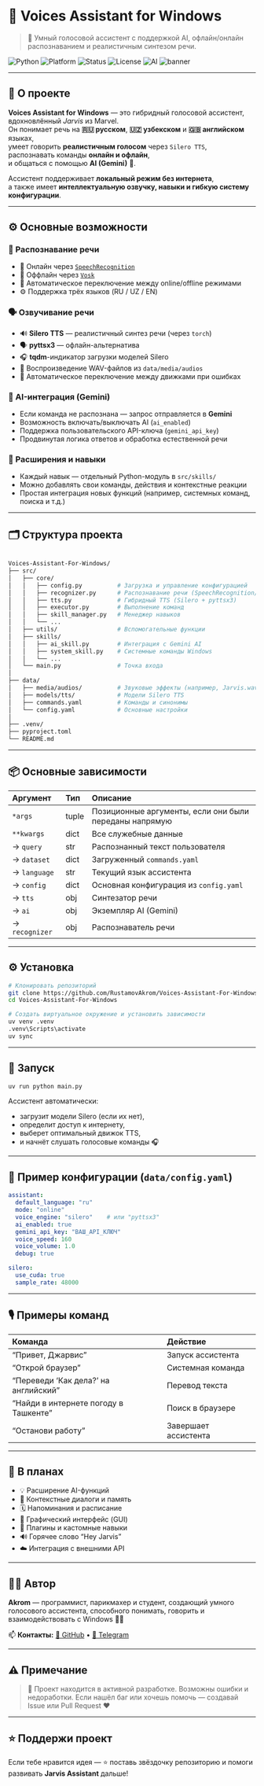 # 🧠 Voices Assistant for Windows

> 🚀 Умный голосовой ассистент с поддержкой AI, офлайн/онлайн распознаванием и реалистичным синтезом речи.

![Python](https://img.shields.io/badge/Python-3.10%2B-blue?logo=python)
![Platform](https://img.shields.io/badge/Platform-Windows-0078D6?logo=windows)
![Status](https://img.shields.io/badge/Status-Active_Development-orange)
![License](https://img.shields.io/badge/License-MIT-green)
![AI](https://img.shields.io/badge/AI-Gemini_Integration-blueviolet?logo=google)
![banner](/data/media/banner.webp)

---

## 🌟 О проекте

**Voices Assistant for Windows** — это гибридный голосовой ассистент, вдохновлённый *Jarvis* из Marvel.  
Он понимает речь на **🇷🇺 русском**, **🇺🇿 узбекском** и **🇬🇧 английском** языках,  
умеет говорить **реалистичным голосом** через `Silero TTS`,  
распознавать команды **онлайн и офлайн**,  
и общаться с помощью **AI (Gemini)** 🤖.

Ассистент поддерживает **локальный режим без интернета**,  
а также имеет **интеллектуальную озвучку, навыки и гибкую систему конфигурации**.

---

## ⚙️ Основные возможности

### 🧠 Распознавание речи
- 🎤 Онлайн через [`SpeechRecognition`](https://pypi.org/project/SpeechRecognition/)
- 📴 Оффлайн через [`Vosk`](https://pypi.org/project/vosk/)
- 🔄 Автоматическое переключение между online/offline режимами
- ⚙️ Поддержка трёх языков (RU / UZ / EN)

### 🗣️ Озвучивание речи
- 🔊 **Silero TTS** — реалистичный синтез речи (через `torch`)
- 🗣️ **pyttsx3** — офлайн-альтернатива
- 🎧 **tqdm**-индикатор загрузки моделей Silero
- 🎵 Воспроизведение WAV-файлов из `data/media/audios`
- 🧩 Автоматическое переключение между движками при ошибках

### 🤖 AI-интеграция (Gemini)
- Если команда не распознана — запрос отправляется в **Gemini**
- Возможность включать/выключать AI (`ai_enabled`)
- Поддержка пользовательского API-ключа (`gemini_api_key`)
- Продвинутая логика ответов и обработка естественной речи

### 🧩 Расширения и навыки
- Каждый навык — отдельный Python-модуль в `src/skills/`
- Можно добавлять свои команды, действия и контекстные реакции
- Простая интеграция новых функций (например, системных команд, поиска и т.д.)

---

## 🗂️ Структура проекта

```bash

Voices-Assistant-For-Windows/
├── src/
│   ├── core/
│   │   ├── config.py          # Загрузка и управление конфигурацией
│   │   ├── recognizer.py      # Распознавание речи (SpeechRecognition/Vosk)
│   │   ├── tts.py             # Гибридный TTS (Silero + pyttsx3)
│   │   ├── executor.py        # Выполнение команд
│   │   ├── skill_manager.py   # Менеджер навыков
│   │   └── ...
│   ├── utils/                 # Вспомогательные функции
│   ├── skills/
│   │   ├── ai_skill.py        # Интеграция с Gemini AI
│   │   ├── system_skill.py    # Системные команды Windows
│   │   └── ...
│   └── main.py                # Точка входа
│
├── data/
│   ├── media/audios/          # Звуковые эффекты (например, Jarvis.wav)
│   ├── models/tts/            # Модели Silero TTS
│   ├── commands.yaml          # Команды и синонимы
│   └── config.yaml            # Основные настройки
│
├── .venv/
├── pyproject.toml
└── README.md

````

---

## 📦 Основные зависимости

| Аргумент       | Тип   | Описание                                               |
| :------------- | :---- | :----------------------------------------------------- |
| `*args`        | tuple | Позиционные аргументы, если они были переданы напрямую |
| `**kwargs`     | dict  | Все служебные данные                                   |
| → `query`      | str   | Распознанный текст пользователя                        |
| → `dataset`    | dict  | Загруженный `commands.yaml`                            |
| → `language`   | str   | Текущий язык ассистента                                |
| → `config`     | dict  | Основная конфигурация из `config.yaml`                 |
| → `tts`        | obj   | Синтезатор речи                                        |
| → `ai`         | obj   | Экземпляр AI (Gemini)                                  |
| → `recognizer` | obj   | Распознаватель речи                                    |

---

## ⚙️ Установка

```bash
# Клонировать репозиторий
git clone https://github.com/RustamovAkrom/Voices-Assistant-For-Windows.git
cd Voices-Assistant-For-Windows

# Создать виртуальное окружение и установить зависимости
uv venv .venv
.venv\Scripts\activate
uv sync
````

---

## 🧪 Запуск

```bash
uv run python main.py
```

Ассистент автоматически:

* загрузит модели Silero (если их нет),
* определит доступ к интернету,
* выберет оптимальный движок TTS,
* и начнёт слушать голосовые команды 🎧

---

## 🧰 Пример конфигурации (`data/config.yaml`)

```yaml
assistant:
  default_language: "ru"
  mode: "online"
  voice_engine: "silero"    # или "pyttsx3"
  ai_enabled: true
  gemini_api_key: "ВАШ_API_КЛЮЧ"
  voice_speed: 160
  voice_volume: 1.0
  debug: true

silero:
  use_cuda: true
  sample_rate: 48000
```

---

## 🎙️ Примеры команд
| Команда                               | Действие             |
| :------------------------------------ | :------------------- |
| “Привет, Джарвис”                     | Запуск ассистента    |
| “Открой браузер”                      | Системная команда    |
| “Переведи ‘Как дела?’ на английский”  | Перевод текста       |
| “Найди в интернете погоду в Ташкенте” | Поиск в браузере     |
| “Останови работу”                     | Завершает ассистента |

---


## 🔮 В планах

* 💡 Расширение AI-функций
* 🧭 Контекстные диалоги и память
* 🗓️ Напоминания и расписание
* 🎨 Графический интерфейс (GUI)
* 🧩 Плагины и кастомные навыки
* 🔊 Горячее слово “Hey Jarvis”
* ☁️ Интеграция с внешними API

---

## 👨‍💻 Автор

**Akrom** — программист, парикмахер и студент,
создающий умного голосового ассистента,
способного понимать, говорить и взаимодействовать с Windows 🧠💬

📫 **Контакты:**
[🐙 GitHub](https://github.com/RustamovAkrom) • [💬 Telegram](https://t.me/Akrom_Rustamov)

---

## ⚠️ Примечание

> 🧪 Проект находится в активной разработке.
> Возможны ошибки и недоработки.
> Если нашёл баг или хочешь помочь — создавай Issue или Pull Request ❤️

---

## ⭐ Поддержи проект

Если тебе нравится идея —
⭐ поставь звёздочку репозиторию
и помоги развивать **Jarvis Assistant** дальше!
